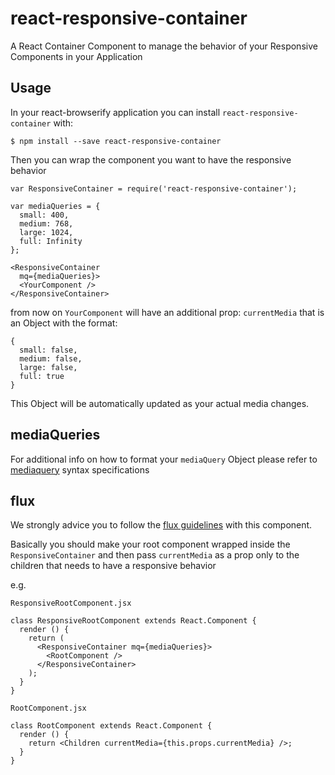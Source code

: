 # react-responsive-container

A React Container Component to manage the behavior of your Responsive Components in your Application


## Usage

In your react-browserify application you can install `react-responsive-container` with:

```$ npm install --save react-responsive-container```

Then you can wrap the component you want to have the responsive behavior

```
var ResponsiveContainer = require('react-responsive-container');

var mediaQueries = {
  small: 400,
  medium: 768,
  large: 1024,
  full: Infinity
};

<ResponsiveContainer
  mq={mediaQueries}>
  <YourComponent />
</ResponsiveContainer>
```

from now on `YourComponent` will have an additional prop: `currentMedia` that is an Object with the format:
```
{
  small: false,
  medium: false,
  large: false,
  full: true
}
```

This Object will be automatically updated as your actual media changes.


## mediaQueries

For additional info on how to format your `mediaQuery` Object please refer to [mediaquery](https://github.com/axyz/mediaquery) syntax specifications


## flux

We strongly advice you to follow the [flux guidelines](https://facebook.github.io/flux/docs/overview.html) with this component.

Basically you should make your root component wrapped inside the `ResponsiveContainer` and then pass `currentMedia` as a prop only to the children that needs to have a responsive behavior

e.g.

`ResponsiveRootComponent.jsx`
```
class ResponsiveRootComponent extends React.Component {
  render () {
    return (
      <ResponsiveContainer mq={mediaQueries}>
        <RootComponent />
      </ResponsiveContainer>
    );
  }
}
```

`RootComponent.jsx`
```
class RootComponent extends React.Component {
  render () {
    return <Children currentMedia={this.props.currentMedia} />;
  }
}
```
